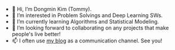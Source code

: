 - 👋 Hi, I’m Dongmin Kim (Tommy).
- 👀 I’m interested in Problem Solvings and Deep Learning SWs.
- 🌱 I’m currently learning Algorithms and Statistical Modeling.
- 💞️ I’m looking forward to collaborating on any projects that make people's live better!
- 📫 I often use [my blog](https://dongminkim0220.github.io/) as a communication channel. See you!

<!---
dongminkim0220/dongminkim0220 is a ✨ special ✨ repository because its `README.md` (this file) appears on your GitHub profile.
You can click the Preview link to take a look at your changes.
--->
